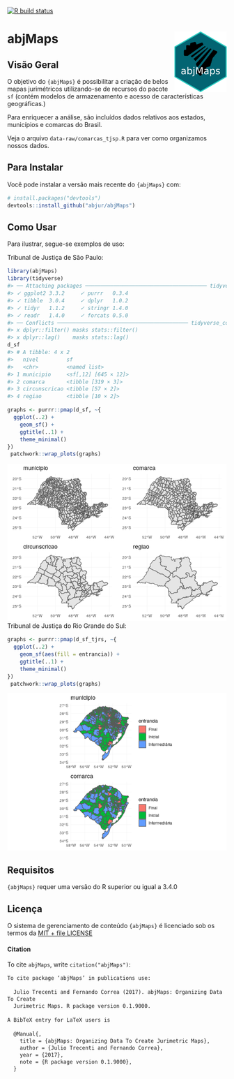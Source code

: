 
<!-- badges: start -->

[![R build
status](https://github.com/abjur/abjMaps/workflows/R-CMD-check/badge.svg)](https://github.com/abjur/abjMaps/actions)
<!-- badges: end -->

# abjMaps <a href='http://abjur.github.io/abjutils/'><img src='man/figures/logo.png' align="right" height="138.5" /></a>

## Visão Geral

O objetivo do `{abjMaps}` é possibilitar a criação de belos mapas
jurimétricos utilizando-se de recursos do pacote `sf` (contém modelos
de armazenamento e acesso de características geográficas.)

Para enriquecer a análise, são incluídos dados relativos aos estados,
municípios e comarcas do Brasil.

Veja o arquivo `data-raw/comarcas_tjsp.R` para ver como organizamos
nossos dados.

## Para Instalar

Você pode instalar a versão mais recente do `{abjMaps}` com:

``` r
# install.packages("devtools")
devtools::install_github("abjur/abjMaps")
```

## Como Usar

Para ilustrar, segue-se exemplos de uso:

Tribunal de Justiça de São Paulo:

``` r
library(abjMaps)
library(tidyverse)
#> ── Attaching packages ─────────────────────────────────────── tidyverse 1.3.0 ──
#> ✓ ggplot2 3.3.2     ✓ purrr   0.3.4
#> ✓ tibble  3.0.4     ✓ dplyr   1.0.2
#> ✓ tidyr   1.1.2     ✓ stringr 1.4.0
#> ✓ readr   1.4.0     ✓ forcats 0.5.0
#> ── Conflicts ────────────────────────────────────────── tidyverse_conflicts() ──
#> x dplyr::filter() masks stats::filter()
#> x dplyr::lag()    masks stats::lag()
d_sf
#> # A tibble: 4 x 2
#>   nivel         sf                  
#>   <chr>         <named list>        
#> 1 municipio     <sf[,12] [645 × 12]>
#> 2 comarca       <tibble [319 × 3]>  
#> 3 circunscricao <tibble [57 × 2]>   
#> 4 regiao        <tibble [10 × 2]>
```

``` r
graphs <- purrr::pmap(d_sf, ~{
  ggplot(..2) +        
    geom_sf() +       
    ggtitle(..1) +     
    theme_minimal() 
})
 patchwork::wrap_plots(graphs)
```

![](README-fig-tjsp-1.png)<!-- --> Tribunal de Justiça do Rio Grande do
Sul:

``` r
graphs <- purrr::pmap(d_sf_tjrs, ~{
  ggplot(..2) +        
    geom_sf(aes(fill = entrancia)) +       
    ggtitle(..1) +     
    theme_minimal() 
})
 patchwork::wrap_plots(graphs)
```

![](README-fig-tjrs-1.png)<!-- -->

## Requisitos

`{abjMaps}` requer uma versão do R superior ou igual a 3.4.0

## Licença

O sistema de gerenciamento de conteúdo `{abjMaps}` é licenciado sob os
termos da [MIT + file
LICENSE](https://github.com/abjur/abjMaps/blob/master/LICENSE)

#### Citation

To cite `abjMaps`, write `citation("abjMaps")`:

    To cite package ‘abjMaps’ in publications use:
    
      Julio Trecenti and Fernando Correa (2017). abjMaps: Organizing Data To Create
      Jurimetric Maps. R package version 0.1.9000.
    
    A BibTeX entry for LaTeX users is
    
      @Manual{,
        title = {abjMaps: Organizing Data To Create Jurimetric Maps},
        author = {Julio Trecenti and Fernando Correa},
        year = {2017},
        note = {R package version 0.1.9000},
      }
